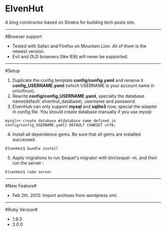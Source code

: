 ElvenHut
========

A blog constructor based on Sinatra for building tech posts site. 

---

#Browser support
* Tested with Safari and Firefox on Mountain Lion. All of them is the newest version.
* Evil and OLD browsers (like IE6) will never be supported.

---

#Setup
1. Duplicate the config template **config/config.yaml** and rename it **config_USERNAME.yaml** (which USERNAME is your account name in unix/linux). 
2. Rewrite **config/config_USERNAME.yaml**, specially the database name(default: elvenhut\_database), username and password.
3. ElvenHub can only support **mysql** and **sqlite3** now, special the adapter in config file. You should create database manually if you use mysql:
<pre><code>mysql>> create database #{database name defined in config/config_USERNAME.yaml} DEFAULT CHARSET utf8;</code></pre>
4. Install all dependence gems. Be sure that all gems are installed successed.
<pre><code>ElvenHut$ bundle install</code></pre>
5. Apply migrations to run Sequel's migrator with bin/sequel -m, and then run the server :
<pre><code>ElvenHut$ rake server</code></pre>

---

#New Feature#
* Feb 2th, 2013: Import archives from wordpress xml.

---

#Ruby Version#
* 1.9.3
* 2.0.0
